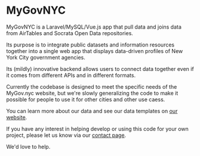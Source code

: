 # MyGovNYC
MyGovNYC is a Laravel/MySQL/Vue.js app that pull data and joins data from AirTables and Socrata Open Data repositories.

Its purpose is to integrate public datasets and information resources together into a single web app that displays data-driven profiles of New York City government agencies. 

Its (mildly) innovative backend allows users to connect data together even if it comes from different APIs and in different formats.

Currently the codebase is designed to meet the specific needs of the MyGov.nyc website, but we're slowly generalizing the code to make it possible for people to use it for other cities and other use caess. 

You can learn more about our data and see our data templates on [our website](http://blog.mygov.nyc/data/).

If you have any interest in helping develop or using this code for your own project, please let us know via our [contact page](http://blog.mygov.nyc/contact/).

We'd love to help.
